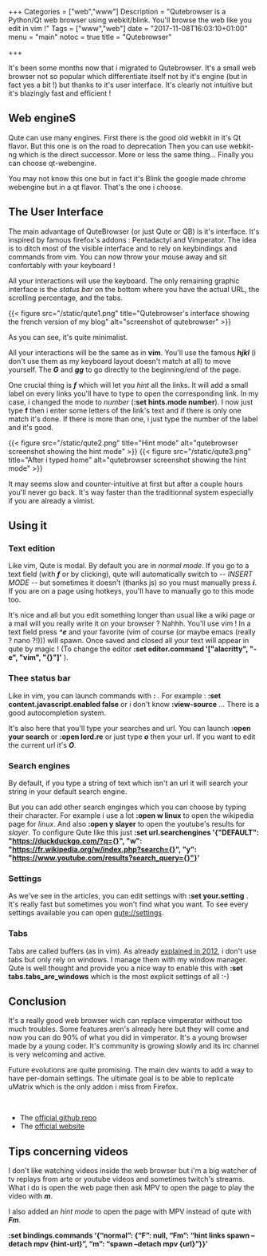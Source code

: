 +++
Categories = ["web","www"]
Description = "Qutebrowser is a Python/Qt web browser using webkit/blink. You'll browse the web like you edit in vim !"
Tags = ["www","web"]
date = "2017-11-08T16:03:10+01:00"
menu = "main"
notoc = true
title = "Qutebrowser"

+++

It's been some months now that i migrated to Qutebrowser. It's a small web browser not so popular which differentiate itself not by it's engine (but in fact yes a bit !) but thanks to it's user interface. It's clearly not intuitive but it's blazingly fast and efficient !

## Web engineS

Qute can use many engines. First there is the good old webkit in it's Qt flavor. But this one is on the road to deprecation Then you can use webkit-ng which is the direct successor. More or less the same thing… Finally you can choose qt-webengine.

You may not know this one but in fact it's Blink the google made chrome webengine but in a qt flavor. That's the one i choose.

## The User Interface

The main advantage of QuteBrowser (or just Qute or QB) is it's interface. It's inspired by famous firefox's addons : Pentadactyl and Vimperator. The idea is to ditch most of the visible interface and to rely on keybindings and commands from vim. You can now throw your mouse away and sit confortably with your keyboard !

All your interactions will use the keyboard. The only remaining graphic interface is the *status bar* on the bottom where you have the actual URL, the scrolling percentage, and the tabs.

{{< figure src="/static/qute1.png" title="Qutebrowser's interface showing the french version of my blog" alt="screenshot of qutebrowser" >}}

As you can see, it's quite minimalist.

All your interactions will be the same as in **vim**. You'll use the famous ***hjkl*** (i don't use them as my keyboard layout doesn't match at all) to move yourself. The ***G*** and ***gg*** to go directly to the beginning/end of the page.

One crucial thing is ***f*** which will let you *hint* all the links. It will add a small label on every links you'll have to type to open the corresponding link. In my case, i changed the mode to *number* (**:set hints.mode number**). I now just type **f** then i enter some letters of the link's text and if there is only one match it's done. If there is more than one, i just type the number of the label and it's good.

{{< figure src="/static/qute2.png" title="Hint mode" alt="qutebrowser screenshot showing the hint mode" >}}
{{< figure src="/static/qute3.png" title="After i typed home" alt="qutebrowser screenshot showing the hint mode" >}}

It may seems slow and counter-intuitive at first but after a couple hours you'll never go back. It's way faster than the traditionnal system especially if you are already a vimist.


## Using it

### Text edition

Like vim, Qute is modal. By default you are in *normal mode*. If you go to a text field (with ***f*** or by clicking), qute will automatically switch to *-- INSERT MODE --* but sometimes it doesn't (thanks js) so you must manually press ***i***. If you are on a page using hotkeys, you'll have to manually go to this mode too.

It's nice and all but you edit something longer than usual like a wiki page or a mail will you really write it on your browser ? Nahhh. You'll use vim ! In a text field press ***^e*** and your favorite (vim of course (or maybe emacs (really ? nano ?!))) will spawn. Once saved and closed all your text will appear in qute by magic ! (To change the editor **:set editor.command '["alacritty", "-e", "vim", "{}"]'** ).

### Thee status bar

Like in vim, you can launch commands with **:** . For example : **:set content.javascript.enabled false** or i don't know **:view-source** … There is a good autocompletion system.

It's also here that you'll type your searches and url. You can launch **:open your search** or **:open lord.re** or just type ***o*** then your url. If you want to edit the current url it's ***O***.

### Search engines

By default, if you type a string of text which isn't an url it will search your string in your default search engine.

But you can add other search enginges which you can choose by typing their character. For example i use a lot **:open w linux** to open the wikipedia page for *linux*. And also **:open y slayer** to open the youtube's results for *slayer*. To configure Qute like this just **:set url.searchengines '{"DEFAULT": "https://duckduckgo.com/?q={}", "w": "https://fr.wikipedia.org/w/index.php?search={}", "y": "https://www.youtube.com/results?search_query={}"}'**

### Settings

As we've see in the articles, you can edit settings with **:set your.setting** . It's really fast but sometimes you won't find what you want. To see every settings available you can open [qute://settings](qute://settings).

### Tabs

Tabs are called buffers (as in vim). As already [explained in 2012](https://lord.re/en/posts/22-bureau-moderne/), i don't use tabs but only rely on windows. I manage them with my window manager. Qute is well thought and provide you a nice way to enable this with **:set tabs.tabs_are_windows** which is the most explicit settings of all :-)

## Conclusion

It's a really good web browser wich can replace vimperator without too much troubles. Some features aren's already here but they will come and now you can do 90% of what you did in vimperator. It's a young browser made by a young coder. It's community is growing slowly and its irc channel is very welcoming and active.

Future evolutions are quite promising. The main dev wants to add a way to have per-domain settings. The ultimate goal is to be able to replicate uMatrix which is the only addon i miss from Firefox.

 


  - The [official github repo](https://github.com/qutebrowser/qutebrowser/)
  - The [official website](https://www.qutebrowser.org/)

## Tips concerning videos

I don't like watching videos inside the web browser but i'm a big watcher of tv replays from arte or youtube videos and sometimes twitch's streams. What i do is open the web page then ask MPV to open the page to play the video with ***m***.

I also added an *hint mode* to open the page with MPV instead of qute with ***Fm***.

**:set bindings.commands ‘{“normal”: {“F”: null, “Fm”: “hint links spawn –detach mpv {hint-url}”, “m”: “spawn –detach mpv {url}”}}’**
